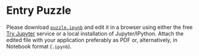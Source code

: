 # Entry Puzzle
Please download [`puzzle.ipynb`](puzzle.ipynb) and edit it in a browser using either the free
[Try Jupyter](https://tmpnb.org) service or a local installation of Jupyter/IPython.
Attach the edited file with your application preferably as PDF or, alternatively, in Notebook format (`.ipynb`).
